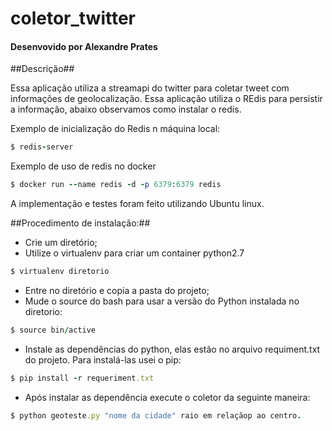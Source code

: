 # coletor_twitter
#### Desenvovido por Alexandre Prates ####


##Descrição##

Essa aplicação utiliza a streamapi do twitter para coletar tweet com informações de geolocalização. Essa aplicação utiliza o REdis para persistir a informação, abaixo observamos 
como instalar o redis.

Exemplo de inicialização do Redis n máquina local:

```ruby
$ redis-server
```

Exemplo de uso de redis no docker

```ruby
$ docker run --name redis -d -p 6379:6379 redis
```

A implementação e testes foram feito utilizando Ubuntu linux.

##Procedimento de instalação:##

- Crie um diretório;
- Utilize o virtualenv para criar um container python2.7
```ruby
$ virtualenv diretorio
```

- Entre no diretório e copia a pasta do projeto;
- Mude o source do bash para usar a versão do Python instalada no diretorio:

```ruby
$ source bin/active
```

- Instale as dependências do python, elas estão no arquivo requiment.txt do projeto. Para instalá-las usei o pip:

```ruby
$ pip install -r requeriment.txt
```

- Após instalar as dependência execute o coletor da seguinte maneira:

```ruby
$ python geoteste.py "nome da cidade" raio em relaçãop ao centro.
```


